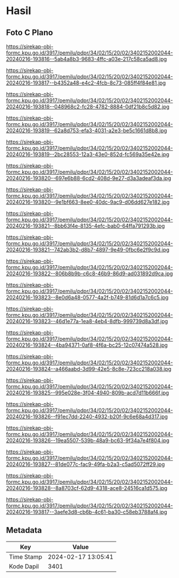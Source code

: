 # Hasil

## Foto C Plano

https://sirekap-obj-formc.kpu.go.id/3917/pemilu/pdpr/34/02/15/20/02/3402152002044-20240216-193816--5ab4a8b3-9683-4ffc-a03e-217c58ca5ad8.jpg

https://sirekap-obj-formc.kpu.go.id/3917/pemilu/pdpr/34/02/15/20/02/3402152002044-20240216-193817--b4352a48-e4c2-4fcb-8c73-085ff4f84e81.jpg

https://sirekap-obj-formc.kpu.go.id/3917/pemilu/pdpr/34/02/15/20/02/3402152002044-20240216-193818--048968c2-fc28-4782-8884-0df21b8c5d82.jpg

https://sirekap-obj-formc.kpu.go.id/3917/pemilu/pdpr/34/02/15/20/02/3402152002044-20240216-193819--62a8d753-efa3-4031-a2e3-be5c1661d8b8.jpg

https://sirekap-obj-formc.kpu.go.id/3917/pemilu/pdpr/34/02/15/20/02/3402152002044-20240216-193819--2bc28553-12a3-43e0-852d-fc569a35e42e.jpg

https://sirekap-obj-formc.kpu.go.id/3917/pemilu/pdpr/34/02/15/20/02/3402152002044-20240216-193820--697e6b88-6cd2-408d-9e27-d3a3adeaf3da.jpg

https://sirekap-obj-formc.kpu.go.id/3917/pemilu/pdpr/34/02/15/20/02/3402152002044-20240216-193820--9e1bf663-8ee0-40dc-9ac9-d06dd627e182.jpg

https://sirekap-obj-formc.kpu.go.id/3917/pemilu/pdpr/34/02/15/20/02/3402152002044-20240216-193821--8bb63f4e-8135-4efc-bab0-64ffa791293b.jpg

https://sirekap-obj-formc.kpu.go.id/3917/pemilu/pdpr/34/02/15/20/02/3402152002044-20240216-193821--742ab3b2-d8b7-4897-9e49-0fbc6e2f9c9d.jpg

https://sirekap-obj-formc.kpu.go.id/3917/pemilu/pdpr/34/02/15/20/02/3402152002044-20240216-193822--806b8b9b-c6c8-46b9-86d9-ad031892d9ca.jpg

https://sirekap-obj-formc.kpu.go.id/3917/pemilu/pdpr/34/02/15/20/02/3402152002044-20240216-193823--8e0d6a48-0577-4a2f-b749-81d6d1a7c6c5.jpg

https://sirekap-obj-formc.kpu.go.id/3917/pemilu/pdpr/34/02/15/20/02/3402152002044-20240216-193823--46d1e77a-1ea8-4eb4-8dfb-999739d8a3df.jpg

https://sirekap-obj-formc.kpu.go.id/3917/pemilu/pdpr/34/02/15/20/02/3402152002044-20240216-193824--4ba94371-0af8-4f6a-bc25-12c07474a528.jpg

https://sirekap-obj-formc.kpu.go.id/3917/pemilu/pdpr/34/02/15/20/02/3402152002044-20240216-193824--a466aabd-3d99-42e5-8c8e-723cc218a038.jpg

https://sirekap-obj-formc.kpu.go.id/3917/pemilu/pdpr/34/02/15/20/02/3402152002044-20240216-193825--995e028e-3f04-4940-809b-acd7d11b666f.jpg

https://sirekap-obj-formc.kpu.go.id/3917/pemilu/pdpr/34/02/15/20/02/3402152002044-20240216-193826--f91ec7dd-2240-4932-b20f-9c6e68a4d317.jpg

https://sirekap-obj-formc.kpu.go.id/3917/pemilu/pdpr/34/02/15/20/02/3402152002044-20240216-193826--19ea5507-539b-48a9-bc63-9f34a7e4f804.jpg

https://sirekap-obj-formc.kpu.go.id/3917/pemilu/pdpr/34/02/15/20/02/3402152002044-20240216-193827--81de077c-fac9-49fa-b2a3-c5ad5072ff29.jpg

https://sirekap-obj-formc.kpu.go.id/3917/pemilu/pdpr/34/02/15/20/02/3402152002044-20240216-193828--8a8703cf-62d9-4318-ace8-24516ca1d575.jpg

https://sirekap-obj-formc.kpu.go.id/3917/pemilu/pdpr/34/02/15/20/02/3402152002044-20240216-193817--3aefe3d8-cb6b-4c61-ba30-c58eb3788af4.jpg


## Metadata

| Key        | Value               |
| ---------- | ------------------- |
| Time Stamp | 2024-02-17 13:05:41 |
| Kode Dapil | 3401                |



